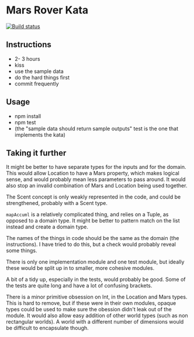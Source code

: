 # Mars Rover Kata

[![Build status](https://ci.appveyor.com/api/projects/status/ky1vyvcmji35tbnr?svg=true)](https://ci.appveyor.com/project/ceddlyburge/mars-rover-kata)

## Instructions

- 2- 3 hours
- kiss
- use the sample data
- do the hard things first
- commit frequently

## Usage

- npm install
- npm test
- (the "sample data should return sample outputs" test is the one that implements the kata)

## Taking it further

It might be better to have separate types for the inputs and for the domain. This would allow Location to have a Mars property, which makes logical sense, and would probably mean less parameters to pass around. It would also stop an invalid combination of Mars and Location being used together.

The Scent concept is only weakly represented in the code, and could be strengthened, probably with a Scent type.

`mapAccuml` is a relatively complicated thing, and relies on a Tuple, as opposed to a domain type. It might be better to pattern match on the list instead and create a domain type.

The names of the things in code should be the same as the domain (the instructions). I have tried to do this, but a check would probably reveal some things.

There is only one implementation module and one test module, but ideally these would be split up in to smaller, more cohesive modules.

A bit of a tidy up, especially in the tests, would probably be good. Some of the tests are quite long and have a lot of confusing brackets.

There is a minor primitive obsession on Int, in the Location and Mars types. This is hard to remove, but if these were in their own modules, opaque types could be used to make sure the obession didn't leak out of the module. It would also allow easy addition of other world types (such as non rectangular worlds). A world with a different number of dimensions would be difficult to encapsulate though.
